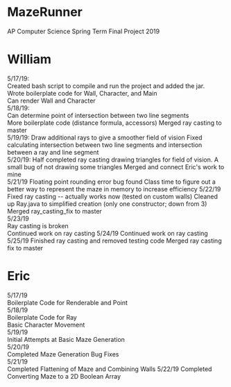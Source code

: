# MazeRunner
AP Computer Science Spring Term Final Project 2019

# William  
5/17/19:  
Created bash script to compile and run the project and added the jar.  
Wrote boilerplate code for Wall, Character, and Main  
Can render Wall and Character  
5/18/19:  
Can determine point of intersection between two line segments  
More boilerplate code (distance formula, accessors)
Merged ray casting to master  
5/19/19:
Draw additional rays to give a smoother field of vision
Fixed calculating intersection between two line segments and intersection between a ray and line segment  
5/20/19:
Half completed ray casting drawing triangles for field of vision. A small bug of not drawing some triangles
Merged and connect Eric's work to mine  
5/21/19
Floating point rounding error bug found
Class time to figure out a better way to represent the maze in memory to increase efficiency
5/22/19
Fixed ray casting -- actually works now (tested on custom walls)
Cleaned up Ray.java to simplified creation (only one constructor; down from 3)
Merged ray_casting_fix to master  
5/23/19  
Ray casting is broken  
Continued work on ray casting
5/24/19
Continued work on ray casting  
5/25/19
Finished ray casting and removed testing code
Merged ray casting fix to master

# Eric  
5/17/19  
Boilerplate Code for Renderable and Point  
5/18/19  
Boilerplate Code for Ray  
Basic Character Movement  
5/19/19  
Initial Attempts at Basic Maze Generation  
5/20/19  
Completed Maze Generation Bug Fixes  
5/21/19   
Completed Flattening of Maze and Combining Walls 5/22/19 Completed Converting Maze to a 2D Boolean Array
